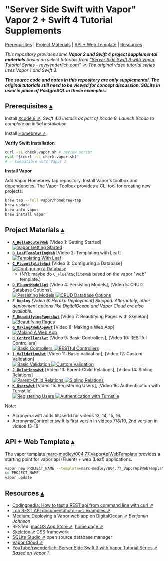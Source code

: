 "Server Side Swift with Vapor"<br>Vapor 2 + Swift 4 Tutorial Supplements
==========================

<a id="toc"></a>
[Prerequisites](#Prerequisites) | 
[Project Materials](#ProjectMaterials) | 
[API + Web Template](#ApiWebTemplate) | 
[Resources](#Resources)

_This repository provides some **Vapor 2 and Swift 4 project supplemental materials** based on select tutorials from ["Server Side Swift 3 with Vapor Tutorial Series - raywenderlich.com" ⇗](https://www.youtube.com/playlist?list=PL23Revp-82LIXIrfus8YdqxanjaiIOUaH). The original video tutorial series uses Vapor 1 and Swift 3._  

**_The source code and notes in this repository are only supplemental. The original tutorials still need to be viewed for concept discussion. SQLite in used in place of PostgreSQL in these examples._**

Prerequisites <a id="Prerequisites">[▴](#toc)</a>
-------------

Install [Xcode 9 ⇗](https://itunes.apple.com/us/app/xcode/id497799835?mt=12). _Swift 4.0 installs as part of Xcode 9. Launch Xcode to complete an initial installation._  

Install [Homebrew ⇗](https://brew.sh/) 

**Verify Swift Installation**

``` sh
curl -sL check.vapor.sh # review script
eval "$(curl -sL check.vapor.sh)"
# ✅ Compatible with Vapor 2
``` 

**Install Vapor**

Add Vapor Homebrew tap repository. Install Vapor's toolbox and dependencies.  The Vapor Toolbox provides a CLI tool for creating new projects.

``` sh
brew tap --full vapor/homebrew-tap
brew update
brew info vapor
brew install vapor
``` 

Project Materials <a id="ProjectMaterials">[▴](#toc)</a>
--------

* [**`A_HelloRoutesWeb`**](https://github.com/VaporExamplesLab/ServerSideSwift_A_HelloRoutesWeb) [Video 1: Getting Started]   
    [![](https://i.ytimg.com/vi/Gj9kZnWajBE/mqdefault.jpg "Vapor Getting Started") ](https://github.com/VaporExamplesLab/ServerSideSwift_A_HelloRoutesWeb)
* [**`B_LeafTemplatingWeb`**](https://github.com/VaporExamplesLab/ServerSideSwift_B_LeafTemplatingWeb) [Video 2: Templating with Leaf]  
    [![](https://i.ytimg.com/vi/KZX5VN5uHB0/mqdefault.jpg "Templating With Leaf") ](https://github.com/VaporExamplesLab/ServerSideSwift_B_LeafTemplatingWeb)
* [**`C_FluentSqliteApi`**](https://github.com/VaporExamplesLab/ServerSideSwift_C_FluentSqliteApi) [Video 3: Configuring a Database]   
    [![](https://i.ytimg.com/vi/qyj1xv4YVxU/mqdefault.jpg "Configuring a Database") ](https://github.com/VaporExamplesLab/ServerSideSwift_C_FluentSqliteApi)  
    * (NYI: maybe do `C_FluentSqliteWeb` based on the vapor "web" template.)  
* [**`D_FluentModelApi`**](https://github.com/VaporExamplesLab/ServerSideSwift_D_FluentModelApi) [Video 4: Persisting Models], [Video 5: CRUD Database Options].  
    [![](https://i.ytimg.com/vi/9ig7pVizpP8/mqdefault.jpg "Persisting Models") ](https://github.com/VaporExamplesLab/ServerSideSwift_D_FluentModelApi)[![](https://i.ytimg.com/vi/09w5vw_SsTQ/mqdefault.jpg "CRUD Database Options") ](https://github.com/VaporExamplesLab/ServerSideSwift_D_FluentModelApi) 
* **`E_Deploy`**[](https://github.com/VaporExamplesLab/ServerSideSwift_E_Deploy) _[Video 6: Heroku Deployment] Skipped. Alternately, other deployment options like [DigitalOcean](https://medium.com/@BenjaminKJohnson/deploying-a-vapor-web-app-on-digitalocean-3bdeb4f504de) and [Vapor Cloud](https://vapor.cloud/) are also available._ 
* [**`F_BeautifyingPagesAwt`**](https://github.com/VaporExamplesLab/ServerSideSwift_F_BeautifyingPagesAwt) [Video 7: Beautifying Pages with Skeleton]   
    [![](https://i.ytimg.com/vi/x20XMYldIBE/mqdefault.jpg "Beautifying Pages") ](https://github.com/VaporExamplesLab/ServerSideSwift_F_BeautifyingPagesAwt)     
    <!-- NYI: Bootstrap, MathJAX, Highlight.js -->
* [**`G_MakingAWebAppAwt`**](https://github.com/VaporExamplesLab/ServerSideSwift_G_MakingAWebAppAwt) [Video 8: Making a Web App]  
    [![](https://i.ytimg.com/vi/-Nz68TaJsXI/mqdefault.jpg "Making A Web App") ](https://github.com/VaporExamplesLab/ServerSideSwift_G_MakingAWebAppAwt) 
* [**`H_ControllersAwt`**](https://github.com/VaporExamplesLab/ServerSideSwift_H_ControllersAwt) [Video 9: Basic Controllers], [Video 10: RESTful Controllers]  
    [![](https://i.ytimg.com/vi/g3w9u_xKNPo/mqdefault.jpg "Basic Controllers") ](https://github.com/VaporExamplesLab/ServerSideSwift_H_ControllersAwt) [![](https://i.ytimg.com/vi/K45UE3EN3X4/mqdefault.jpg "RESTful Controllers") ](https://github.com/VaporExamplesLab/ServerSideSwift_H_ControllersAwt) 
* [**`I_ValidationAwt`**](https://github.com/VaporExamplesLab/ServerSideSwift_I_ValidationAwt) [Video 11: Basic Validation], [Video 12: Custom Validation]  
    [![](https://i.ytimg.com/vi/s_JV3tP9rVs/mqdefault.jpg "Basic Validation") ](https://github.com/VaporExamplesLab/ServerSideSwift_I_ValidationAwt) [![](https://i.ytimg.com/vi/_No50xoCZZE/mqdefault.jpg "Custom Validation") ](https://github.com/VaporExamplesLab/ServerSideSwift_I_ValidationAwt) 
* [**`J_RelationsAwt`**](https://github.com/VaporExamplesLab/ServerSideSwift_J_RelationsAwt) [Video 13: Parent-Child Relations], [Video 14: Sibling Relations]  
    [![](https://i.ytimg.com/vi/acDMbAhHTbI/mqdefault.jpg "Parent-Child Relations") ](https://github.com/VaporExamplesLab/ServerSideSwift_J_RelationsAwt) [![](https://i.ytimg.com/vi/FNefMUPsITY/mqdefault.jpg "Sibling Relations") ](https://github.com/VaporExamplesLab/ServerSideSwift_J_RelationsAwt)
* [**`K_UsersAwt`**](https://github.com/VaporExamplesLab/ServerSideSwift_K_UsersAwt) [Video 15: Registering Users], [Video 16: Authentication with Turnstile]  
    [![](https://i.ytimg.com/vi/mAiZTB-ZEDY/mqdefault.jpg "Registering Users") ](https://github.com/VaporExamplesLab/ServerSideSwift_K_UsersAwt) [![](https://i.ytimg.com/vi/gmD59CRcXtQ/mqdefault.jpg "Authentication with Turnstile") ](https://github.com/VaporExamplesLab/ServerSideSwift_K_UsersAwt)

Note: 

* Acronym.swift adds tilUserId for videos 13, 14, 15, 16.
* AcronymsController.swift is first versin in videos 7/8/10, 2nd version in videos 13-16

API + Web Template <a id="ApiWebTemplate">[▴](#toc)</a>
-------------

The vapor template [marc-medley/004.77_VaporApiWebTemplate](https://github.com/marc-medley/004.77_VaporApiWebTemplate) provides a starting point for vapor api (Fluent) + web (Leaf) applications. 

``` sh
vapor new PROJECT_NAME --template=marc-medley/004.77_VaporApiWebTemplate
cd PROJECT_NAME
vapor update
```

<a id="Resources"></a>
Resources [▴](#toc)
---------

* [Codingpedia: How to test a REST api from command line with curl ⇗](http://www.codingpedia.org/ama/how-to-test-a-rest-api-from-command-line-with-curl/)
* [Lob REST API documentation: `curl` examples ⇗](https://lob.com/docs)
* [Medium: Deploying a Vapor web app on DigitalOcean ⇗](https://medium.com/@BenjaminKJohnson/deploying-a-vapor-web-app-on-digitalocean-3bdeb4f504de) _Benjamin Johnson_
* RESTed: [macOS App Store ⇗](https://itunes.apple.com/us/app/rested-simple-http-requests/id421879749), [home page ⇗](http://www.helloresolven.com/portfolio/rested/)
* [Skeleton ⇗](http://getskeleton.com) CSS framework  
* [SQLite Studio ⇗](https://sqlitestudio.pl) open source database manager
* [Vapor Cloud ⇗](https://vapor.cloud/)
* [YouTube/rwenderlich: Server Side Swift 3 with Vapor Tutorial Series ⇗](https://www.youtube.com/playlist?list=PL23Revp-82LIXIrfus8YdqxanjaiIOUaH) _Based on Vapor 1._
